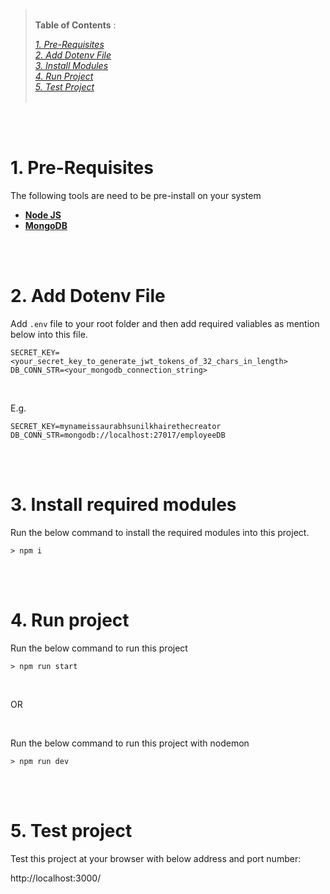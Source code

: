 > <br /> **Table of Contents** : 
>
> *[1. Pre-Requisites](#pre_requisites)* <br />
> *[2. Add Dotenv File](#add_env)* <br />
> *[3. Install Modules](#install_modules)* <br />
> *[4. Run Project](#run_project)* <br />
> *[5. Test Project](#test_project)* <br />
> <br />

<br />
<br />

# 1. Pre-Requisites <a id="pre_requisites"></a>

The following tools are need to be pre-install on your system
    
- [**Node JS**](https://nodejs.org/en/download/)
- [**MongoDB**](https://www.mongodb.com/try/download/community)

<br />
<br />

# 2. Add Dotenv File <a id="add_env"></a>

Add `.env` file to your root folder and then add required valiables as mention below into this file.

```
SECRET_KEY=<your_secret_key_to_generate_jwt_tokens_of_32_chars_in_length>
DB_CONN_STR=<your_mongodb_connection_string>
```

<br>

E.g.

```
SECRET_KEY=mynameissaurabhsunilkhairethecreator
DB_CONN_STR=mongodb://localhost:27017/employeeDB
```


<br />
<br />

# 3. Install required modules <a id="install_modules"></a>

Run the below command to install the required modules into this project.

    > npm i

<br />
<br />

# 4. Run project <a id="run_project"></a>

Run the below command to run this project

    > npm run start

<br />

OR

<br />

Run the below command to run this project with nodemon

    > npm run dev

<br />
<br />    


# 5. Test project <a id="test_project"></a>

Test this project at your browser with below address and port number: 

http://localhost:3000/ 

